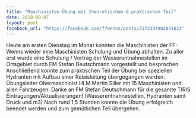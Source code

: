 ```yaml
---
title: "Maschinisten Übung mit theoretischem & praktischen Teil"
date: 2018-08-07
layout: post
facebook_url: "https://facebook.com/ffwenns/posts/2172334902841623"
---
```


Heute am ersten Dienstag im Monat konnten die Maschinisten der FF-Wenns wieder eine Maschinisten Schulung und Übung abhalten.
Zu aller erst wurde eine Schulung / Vortrag der Wasserentnahnestellen im Ortsgebiet durch FM Stefan Deutschmann vorgestellt und besprochen. Anschließend konnte zum praktischen Teil der Übung bei speziellen Hydranten mit Aufbau einer Relaisleitung übergegangen werden.
Übungsleiter Obermaschinist HLM Martin Siller mit 15 Maschinisten und allen Fahrzeugen. 
Danke an FM Stefan Deutschmann für die gesamte TIRIS Eintragungen/Aktualisierungen! (Wasserentnahnestellen, Hydranten samt Druck und m3)
Nach rund 1,5 Stunden konnte die Übung erfolgreich beendet werden und zum gemütlichen Teil übergehen.